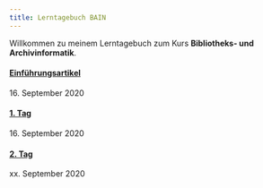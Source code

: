 ```yaml
---
title: Lerntagebuch BAIN
---
```


Willkommen zu meinem Lerntagebuch zum Kurs **Bibliotheks- und Archivinformatik**.

<h4><a class="post-link" href="https://remooda.github.io/bain/2020/09/16/einfuehrung.html">Einführungsartikel</a></h4>
16. September 2020
<h4><a class="post-link" href="https://remooda.github.io/bain/2020/03/28/tag1.html">1. Tag</a></h4>
16. September 2020
<h4><a class="post-link" href="https://remooda.github.io/bain/xxxxxxxxx.html">2. Tag</a></h4>
xx. September 2020
